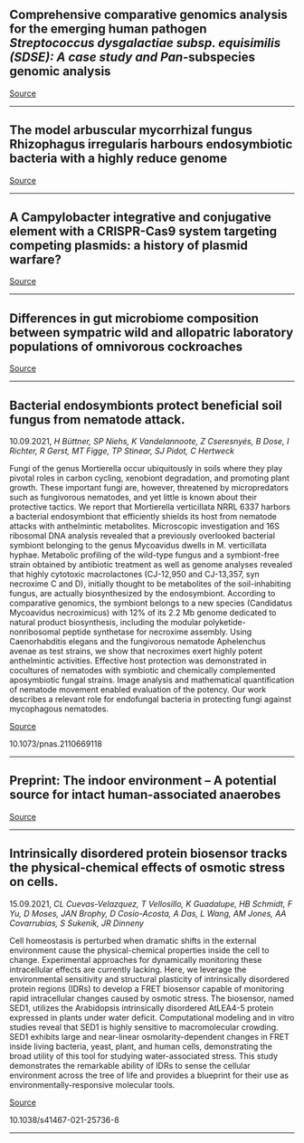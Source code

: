 ##  Comprehensive comparative genomics analysis for the emerging human pathogen<em> Streptococcus dysgalactiae subsp. equisimilis (SDSE): A case study and Pan</em>-subspecies genomic analysis

[Source](https://www.biorxiv.org/content/10.1101/2021.09.13.460118v1.abstract?%3Fcollection=)

---

## The model arbuscular mycorrhizal fungus Rhizophagus irregularis harbours endosymbiotic bacteria with a highly reduce genome

[Source](https://www.biorxiv.org/content/10.1101/2021.09.13.460061v1.abstract?%3Fcollection=)

---

## A Campylobacter integrative and conjugative element with a CRISPR-Cas9 system targeting competing plasmids: a history of plasmid warfare?

[Source](https://www.biorxiv.org/content/10.1101/2021.06.01.446523v2.abstract?%3Fcollection=)

---

## Differences in gut microbiome composition between sympatric wild and allopatric laboratory populations of omnivorous cockroaches

[Source](https://www.frontiersin.org/articles/10.3389/fmicb.2021.703785/full)

---

## Bacterial endosymbionts protect beneficial soil fungus from nematode attack.
 10.09.2021, _H Büttner, SP Niehs, K Vandelannoote, Z Cseresnyés, B Dose, I Richter, R Gerst, MT Figge, TP Stinear, SJ Pidot, C Hertweck_


Fungi of the genus Mortierella occur ubiquitously in soils where they play pivotal roles in carbon cycling, xenobiont degradation, and promoting plant growth. These important fungi are, however, threatened by micropredators such as fungivorous nematodes, and yet little is known about their protective tactics. We report that Mortierella verticillata NRRL 6337 harbors a bacterial endosymbiont that efficiently shields its host from nematode attacks with anthelmintic metabolites. Microscopic investigation and 16S ribosomal DNA analysis revealed that a previously overlooked bacterial symbiont belonging to the genus Mycoavidus dwells in M. verticillata hyphae. Metabolic profiling of the wild-type fungus and a symbiont-free strain obtained by antibiotic treatment as well as genome analyses revealed that highly cytotoxic macrolactones (CJ-12,950 and CJ-13,357, syn necroxime C and D), initially thought to be metabolites of the soil-inhabiting fungus, are actually biosynthesized by the endosymbiont. According to comparative genomics, the symbiont belongs to a new species (Candidatus Mycoavidus necroximicus) with 12% of its 2.2 Mb genome dedicated to natural product biosynthesis, including the modular polyketide-nonribosomal peptide synthetase for necroxime assembly. Using Caenorhabditis elegans and the fungivorous nematode Aphelenchus avenae as test strains, we show that necroximes exert highly potent anthelmintic activities. Effective host protection was demonstrated in cocultures of nematodes with symbiotic and chemically complemented aposymbiotic fungal strains. Image analysis and mathematical quantification of nematode movement enabled evaluation of the potency. Our work describes a relevant role for endofungal bacteria in protecting fungi against mycophagous nematodes.

[Source](https://www.pnas.org/content/118/37/e2110669118)

10.1073/pnas.2110669118

---

## Preprint: The indoor environment – A potential source for intact human-associated anaerobes

[Source](https://www.biorxiv.org/content/10.1101/2020.12.02.406132v3.abstract?%3Fcollection=)

---

## Intrinsically disordered protein biosensor tracks the physical-chemical effects of osmotic stress on cells.
 15.09.2021, _CL Cuevas-Velazquez, T Vellosillo, K Guadalupe, HB Schmidt, F Yu, D Moses, JAN Brophy, D Cosio-Acosta, A Das, L Wang, AM Jones, AA Covarrubias, S Sukenik, JR Dinneny_


Cell homeostasis is perturbed when dramatic shifts in the external environment cause the physical-chemical properties inside the cell to change. Experimental approaches for dynamically monitoring these intracellular effects are currently lacking. Here, we leverage the environmental sensitivity and structural plasticity of intrinsically disordered protein regions (IDRs) to develop a FRET biosensor capable of monitoring rapid intracellular changes caused by osmotic stress. The biosensor, named SED1, utilizes the Arabidopsis intrinsically disordered AtLEA4-5 protein expressed in plants under water deficit. Computational modeling and in vitro studies reveal that SED1 is highly sensitive to macromolecular crowding. SED1 exhibits large and near-linear osmolarity-dependent changes in FRET inside living bacteria, yeast, plant, and human cells, demonstrating the broad utility of this tool for studying water-associated stress. This study demonstrates the remarkable ability of IDRs to sense the cellular environment across the tree of life and provides a blueprint for their use as environmentally-responsive molecular tools.

[Source](https://www.nature.com/articles/s41467-021-25736-8)

10.1038/s41467-021-25736-8

---

